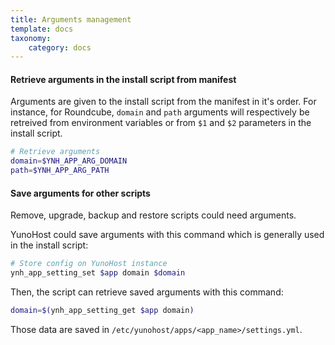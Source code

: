 ```yaml
---
title: Arguments management
template: docs
taxonomy:
    category: docs
---
```


#### Retrieve arguments in the install script from manifest
Arguments are given to the install script from the manifest in it's order. For instance, for Roundcube, `domain` and `path` arguments will respectively be retreived from environment variables or from `$1` and `$2` parameters in the install script.

```bash
# Retrieve arguments
domain=$YNH_APP_ARG_DOMAIN
path=$YNH_APP_ARG_PATH
```

#### Save arguments for other scripts
Remove, upgrade, backup and restore scripts could need arguments.

YunoHost could save arguments with this command which is generally used in the install script:
```bash
# Store config on YunoHost instance
ynh_app_setting_set $app domain $domain
```

Then, the script can retrieve saved arguments with this command:
```bash
domain=$(ynh_app_setting_get $app domain)
```

Those data are saved in `/etc/yunohost/apps/<app_name>/settings.yml`.
